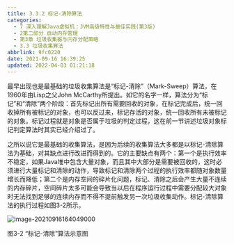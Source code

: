 ```yaml
---
title: 3.3.2 标记-清除算法
categories: 
  - 7 深入理解Java虛拟机：JVM高级特性与最佳实践(第3版)
  - 2第二部分 自动内存管理
  - 第3章 垃圾收集器与内存分配策略
  - 3.3 垃圾收集算法
abbrlink: 9fc0220
date: 2021-09-16 16:39:25
updated: 2022-04-03 01:21:18
---
```

最早出现也是最基础的垃圾收集算法是“标记-清除”（Mark-Sweep）算法，在1960年由Lisp之父John McCarthy所提出。如它的名字一样，算法分为“标记”和“清除”两个阶段：首先标记出所有需要回收的对象，在标记完成后，统一回收掉所有被标记的对象，也可以反过来，标记存活的对象，统一回收所有未被标记的对象。标记过程就是对象是否属于垃圾的判定过程，这在前一节讲述垃圾对象标记判定算法时其实已经介绍过了。

之所以说它是最基础的收集算法，是因为后续的收集算法大多都是以标记-清除算法为基础，对其缺点进行改进而得到的。它的主要缺点有两个：第一个是执行效率不稳定，如果Java堆中包含大量对象，而且其中大部分是需要被回收的，这时必须进行大量标记和清除的动作，导致标记和清除两个过程的执行效率都随对象数量增长而降低；第二个是内存空间的碎片化问题，标记、清除之后会产生大量不连续的内存碎片，空间碎片太多可能会导致当以后在程序运行过程中需要分配较大对象时无法找到足够的连续内存而不得不提前触发另一次垃圾收集动作。标记-清除算法的执行过程如图3-2所示。

![image-20210916164049000](https://gitee.com/XiaoLan223/images/raw/master/Blog/Sum/20210916164049.png)

图3-2 “标记-清除”算法示意图

